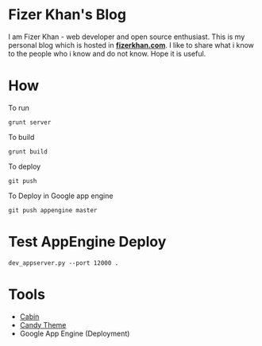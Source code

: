 # Fizer Khan's Blog

I am Fizer Khan - web developer and open source enthusiast.
This is my personal blog which is hosted in **[fizerkhan.com](http://www.fizerkhan.com)**.
I like to share what i know to the people who i know and do not know.
Hope it is useful.

# How

To run

    grunt server

To build

    grunt build

To deploy

    git push


To Deploy in Google app engine

    git push appengine master


# Test AppEngine Deploy

    dev_appserver.py --port 12000 .

# Tools

* [Cabin](http://colinwren.github.io/Cabin/)
* [Candy Theme](http://colinwren.github.io/Candy/)
* Google App Engine (Deployment)
